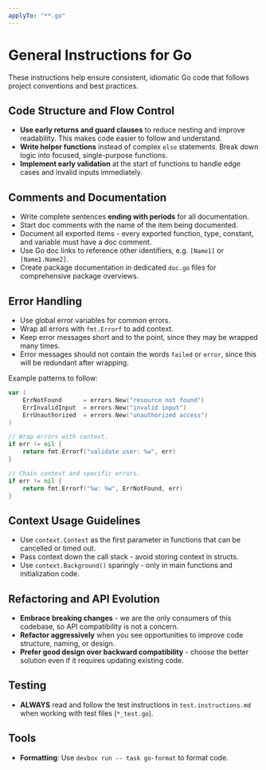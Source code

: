 ```yaml
---
applyTo: "**.go"
---
```


# General Instructions for Go

These instructions help ensure consistent, idiomatic Go code that follows project conventions and best practices.

## Code Structure and Flow Control
- **Use early returns and guard clauses** to reduce nesting and improve readability. This makes code easier to follow and understand.
- **Write helper functions** instead of complex `else` statements. Break down logic into focused, single-purpose functions.
- **Implement early validation** at the start of functions to handle edge cases and invalid inputs immediately.

## Comments and Documentation
- Write complete sentences **ending with periods** for all documentation.
- Start doc comments with the name of the item being documented.
- Document all exported items - every exported function, type, constant, and variable must have a doc comment.
- Use Go doc links to reference other identifiers, e.g. `[Name1]` or `[Name1.Name2]`.
- Create package documentation in dedicated `doc.go` files for comprehensive package overviews.

## Error Handling
- Use global error variables for common errors.
- Wrap all errors with `fmt.Errorf` to add context.
- Keep error messages short and to the point, since they may be wrapped many times.
- Error messages should not contain the words `failed` or `error`, since this will be redundant after wrapping.

Example patterns to follow:

```go
var (
    ErrNotFound      = errors.New("resource not found")
    ErrInvalidInput  = errors.New("invalid input")
    ErrUnauthorized  = errors.New("unauthorized access")
)

// Wrap errors with context.
if err != nil {
    return fmt.Errorf("validate user: %w", err)
}

// Chain context and specific errors.
if err != nil {
    return fmt.Errorf("%w: %w", ErrNotFound, err)
}
```

## Context Usage Guidelines
- Use `context.Context` as the first parameter in functions that can be cancelled or timed out.
- Pass context down the call stack - avoid storing context in structs.
- Use `context.Background()` sparingly - only in main functions and initialization code.

## Refactoring and API Evolution
- **Embrace breaking changes** - we are the only consumers of this codebase, so API compatibility is not a concern.
- **Refactor aggressively** when you see opportunities to improve code structure, naming, or design.
- **Prefer good design over backward compatibility** - choose the better solution even if it requires updating existing code.

## Testing
- **ALWAYS** read and follow the test instructions in `test.instructions.md` when working with test files (`*_test.go`).

## Tools
- **Formatting**: Use `devbox run -- task go-format` to format code.
